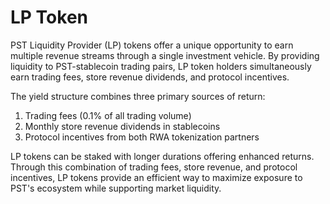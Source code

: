 # LP Token

PST Liquidity Provider (LP) tokens offer a unique opportunity to earn multiple revenue streams through a single investment vehicle. By providing liquidity to PST-stablecoin trading pairs, LP token holders simultaneously earn trading fees, store revenue dividends, and protocol incentives.

The yield structure combines three primary sources of return:

1. Trading fees (0.1% of all trading volume)
2. Monthly store revenue dividends in stablecoins
3. Protocol incentives from both RWA tokenization partners

LP tokens can be staked with longer durations offering enhanced returns. Through this combination of trading fees, store revenue, and protocol incentives, LP tokens provide an efficient way to maximize exposure to PST's ecosystem while supporting market liquidity.
